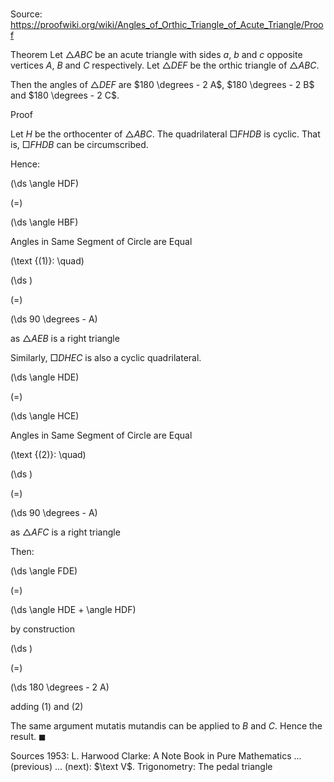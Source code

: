 # 

Source: https://proofwiki.org/wiki/Angles_of_Orthic_Triangle_of_Acute_Triangle/Proof

Theorem
Let $\triangle ABC$ be an acute triangle with sides $a$, $b$ and $c$ opposite vertices $A$, $B$ and $C$ respectively.
Let $\triangle DEF$ be the orthic triangle of $\triangle ABC$.

Then the angles of $\triangle DEF$ are $180 \degrees - 2 A$, $180 \degrees - 2 B$ and $180 \degrees - 2 C$.


Proof

Let $H$ be the orthocenter of $\triangle ABC$.
The quadrilateral $\Box FHDB$ is cyclic.
That is, $\Box FHDB$ can be circumscribed.

Hence:














\(\ds \angle HDF\)

\(=\)







\(\ds \angle HBF\)





Angles in Same Segment of Circle are Equal




\(\text {(1)}: \quad\)









\(\ds \)

\(=\)







\(\ds 90 \degrees - A\)





as $\triangle AEB$ is a right triangle




Similarly, $\Box DHEC$ is also a cyclic quadrilateral.














\(\ds \angle HDE\)

\(=\)







\(\ds \angle HCE\)





Angles in Same Segment of Circle are Equal




\(\text {(2)}: \quad\)









\(\ds \)

\(=\)







\(\ds 90 \degrees - A\)





as $\triangle AFC$ is a right triangle




Then:














\(\ds \angle FDE\)

\(=\)







\(\ds \angle HDE + \angle HDF\)





by construction














\(\ds \)

\(=\)







\(\ds 180 \degrees - 2 A\)





adding $(1)$ and $(2)$




The same argument mutatis mutandis can be applied to $B$ and $C$.
Hence the result.
$\blacksquare$


Sources
1953: L. Harwood Clarke: A Note Book in Pure Mathematics ... (previous) ... (next): $\text V$. Trigonometry: The pedal triangle




